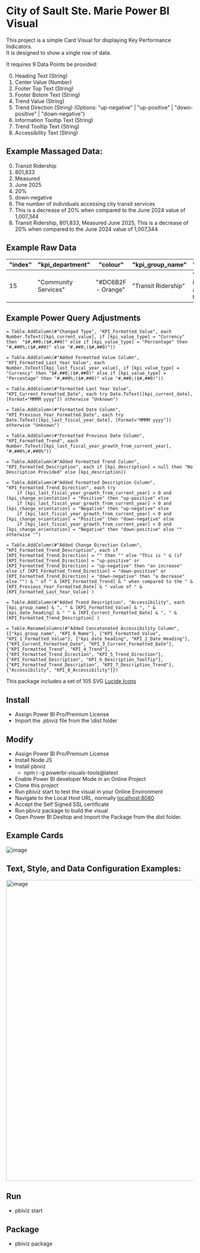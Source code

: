 # City of Sault Ste. Marie Power BI Visual

This project is a simple Card Visual for displaying Key Performance Indicators.  
It is designed to show a single row of data.

It requires 9 Data Points be provided:

0. Heading Text (String)
1. Center Value (Number)
2. Footer Top Text (String)
3. Footer Botom Text (String)
4. Trend Value (String)
5. Trend Direction (String) (Options: "up-negative" | "up-positive" | "down-positive" | "down-negative")
6. Information Tooltip Text (String)
7. Trend Tooltip Text (String)
8. Accessibility Text (String)

## Example Massaged Data:

0. Transit Ridership
1. 801,833
2. Measured
3. June 2025
4. 20%
5. down-negative
6. The number of individuals accessing city transit services
7. This is a decrease of 20% when compared to the June 2024 value of 1,007,344
8. Transit Ridership, 801,833, Measured June 2025, This is a decrease of 20% when compared to the June 2024 value of 1,007,344

## Example Raw Data

| "index" | "kpi_department"     | "colour"           | "kpi_group_name"    | "kpi_description"                                           | "kpi_value_type" | "kpi_date_heading" | "kpi_change_orientation" | "kpi_name"          | "kpi_current_date" | "kpi_current_fiscal_year" | "kpi_current_period" | "kpi_current_value" | "kpi_last_fiscal_year_date" | "kpi_last_fiscal_year" | "kpi_last_fiscal_year_period" | "kpi_last_fiscal_year_value" | "kpi_last_fiscal_year_growth_from_current_year" | "kpi_previous_period_date" | "kpi_previous_period_fiscal_year" | "kpi_previous_period_value" | "kpi_previous_period_growth_from_current_period" |
| ------- | -------------------- | ------------------ | ------------------- | ----------------------------------------------------------- | ---------------- | ------------------ | ------------------------ | ------------------- | ------------------ | ------------------------- | -------------------- | ------------------- | --------------------------- | ---------------------- | ----------------------------- | ---------------------------- | ----------------------------------------------- | -------------------------- | --------------------------------- | --------------------------- | ------------------------------------------------ |
| 15      | "Community Services" | "#DC6B2F - Orange" | "Transit Ridership" | "The number of individuals accessing city transit services" | "Number"         | "Measured"         | "Positive"               | "Transit Ridership" | "2025-06-30"       | 2025                      | "Q2"                 | 801833              | "2024-06-30"                | 2024                   | "Q2"                          | 1007344                      | -0.20401273050715546                            | "2025-03-31"               | 2025                              | 422571                      | 0.8975107141758426                               |

## Example Power Query Adjustments
```
= Table.AddColumn(#"Changed Type", "KPI_Formatted_Value", each Number.ToText([kpi_current_value], if [kpi_value_type] = "Currency" then  "$#,##0;($#,##0)" else if [kpi_value_type] = "Percentage" then "#,##0%;($#,##0)" else "#,##0;($#,##0)"))
```
```
= Table.AddColumn(#"Added Formatted Value Column", "KPI_Formatted_Last_Year_Value", each Number.ToText([kpi_last_fiscal_year_value], if [kpi_value_type] = "Currency" then "$#,##0;($#,##0)" else if [kpi_value_type] = "Percentage" then "#,##0%;($#,##0)" else "#,##0;($#,##0)"))
```
```
= Table.AddColumn(#"Formatted Last Year Value", "KPI_Current_Formatted_Date", each try Date.ToText([kpi_current_date], [Format="MMMM yyyy"]) otherwise "Unknown")
```
```
= Table.AddColumn(#"Formatted Date Column", "KPI_Previous_Year_Formatted_Date", each try Date.ToText([kpi_last_fiscal_year_date], [Format="MMMM yyyy"]) otherwise "Unknown")
```
```
= Table.AddColumn(#"Formatted Previous Date Column", "KPI_Formatted_Trend", each Number.ToText([kpi_last_fiscal_year_growth_from_current_year], "#,##0%;#,##0%"))
```
```
= Table.AddColumn(#"Added Formatted Trend Column", "KPI_Formatted_Description", each if [kpi_description] = null then "No Description Provided" else [kpi_description])
```
```
= Table.AddColumn(#"Added Formatted Description Column", "KPI_Formatted_Trend_Direction", each try
    if [kpi_last_fiscal_year_growth_from_current_year] > 0 and [kpi_change_orientation] = "Positive" then "up-positive" else
    if [kpi_last_fiscal_year_growth_from_current_year] > 0 and [kpi_change_orientation] = "Negative" then "up-negative" else
    if [kpi_last_fiscal_year_growth_from_current_year] < 0 and [kpi_change_orientation] = "Positive" then "down-negative" else
    if [kpi_last_fiscal_year_growth_from_current_year] < 0 and [kpi_change_orientation] = "Negative" then "down-positive" else "" otherwise "")
```
```
= Table.AddColumn(#"Added Change Direction Column", "KPI_Formatted_Trend_Description", each if [KPI_Formatted_Trend_Direction] = "" then "" else "This is " & (if [KPI_Formatted_Trend_Direction] = "up-positive" or [KPI_Formatted_Trend_Direction] = "up-negative" then "an increase" else if [KPI_Formatted_Trend_Direction] = "down-positive" or [KPI_Formatted_Trend_Direction] = "down-negative" then "a decrease" else "") & " of " & [KPI_Formatted_Trend] & " when compared to the " & [KPI_Previous_Year_Formatted_Date] & " value of " & [KPI_Formatted_Last_Year_Value] )
```
```
= Table.AddColumn(#"Added Trend Description", "Accessibility", each [kpi_group_name] & ", " & [KPI_Formatted_Value] & ", " & [kpi_date_heading] & " " & [KPI_Current_Formatted_Date] & ", " & [KPI_Formatted_Trend_Description] )
```
```
= Table.RenameColumns(#"Added Concatenated Accessibility Column",{{"kpi_group_name", "KPI_0_Name"}, {"KPI_Formatted_Value", "KPI_1_Formatted_Value"}, {"kpi_date_heading", "KPI_2_Date_Heading"}, {"KPI_Current_Formatted_Date", "KPI_3_Current_Formatted_Date"}, {"KPI_Formatted_Trend", "KPI_4_Trend"}, {"KPI_Formatted_Trend_Direction", "KPI_5_Trend_Direction"},{"KPI_Formatted_Description", "KPI_6_Description_ToolTip"},{"KPI_Formatted_Trend_Description", "KPI_7_Description_Trend"}, {"Accessibility", "KPI_8_Accessibility"}})
```
This package includes a set of 105 SVG [Lucide Icons](https://lucide.dev/icons/)

## Install

- Assign Power BI Pro/Premium License
- Import the .pbiviz file from the \dist folder

## Modify

- Assign Power BI Pro/Premium License
- Install Node.JS
- Install pbiviz
  - npm i -g powerbi-visuals-tools@latest
- Enable Power BI developer Mode in an Online Project
- Clone this project
- Run pbiviz start to test the visual in your Online Environment
- Navigate to the Local Host URL, normally [localhost:8080](https://localhost:8080/)
- Accept the Self Signed SSL certificate
- Run pbiviz package to build the visual
- Open Power BI Desltop and Import the Package from the dist folder.

## Example Cards

![image](https://github.com/user-attachments/assets/e81b46b1-d20a-42d4-8f3f-5808f6a82088)

## Text, Style, and Data Configuration Examples:

<img width="1231" height="809" alt="image" src="https://github.com/user-attachments/assets/d56b3f62-1880-4d30-9da8-5ae508e2b972" />

## Run

- pbiviz start

## Package

- pbiviz package
